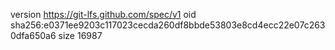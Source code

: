 version https://git-lfs.github.com/spec/v1
oid sha256:e0371ee9203c117023cecda260df8bbde53803e8cd4ecc22e07c2630dfa650a6
size 16987
